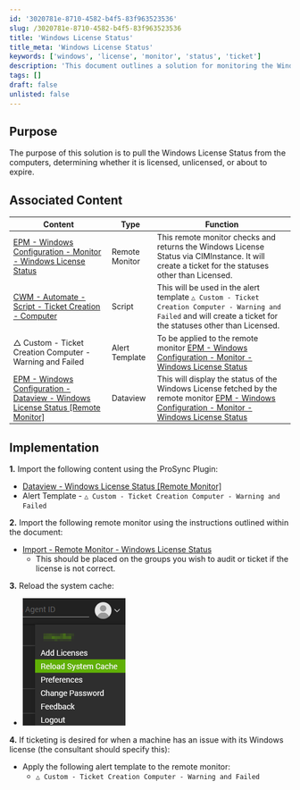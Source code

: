 ```yaml
---
id: '3020781e-8710-4582-b4f5-83f963523536'
slug: /3020781e-8710-4582-b4f5-83f963523536
title: 'Windows License Status'
title_meta: 'Windows License Status'
keywords: ['windows', 'license', 'monitor', 'status', 'ticket']
description: 'This document outlines a solution for monitoring the Windows License Status across computers, detailing the implementation steps, associated content, and alert templates for ticket creation when licenses are unlicensed or about to expire.'
tags: []
draft: false
unlisted: false
---
```


## Purpose

The purpose of this solution is to pull the Windows License Status from the computers, determining whether it is licensed, unlicensed, or about to expire.

## Associated Content

| Content                                                                                                    | Type          | Function                                                                                                                                                                          |
|------------------------------------------------------------------------------------------------------------|---------------|-----------------------------------------------------------------------------------------------------------------------------------------------------------------------------------|
| [EPM - Windows Configuration - Monitor - Windows License Status](/docs/7c6678ef-12c5-4e21-a2d2-9fd84a21191e) | Remote Monitor | This remote monitor checks and returns the Windows License Status via CIMInstance. It will create a ticket for the statuses other than Licensed.                                 |
| [CWM - Automate - Script - Ticket Creation - Computer](/docs/63beba3c-f4a6-41a5-98e2-d4e4ce885035)      | Script        | This will be used in the alert template `△ Custom - Ticket Creation Computer - Warning and Failed` and will create a ticket for the statuses other than Licensed.                |
| △ Custom - Ticket Creation Computer - Warning and Failed                                                    | Alert Template | To be applied to the remote monitor [EPM - Windows Configuration - Monitor - Windows License Status](/docs/7c6678ef-12c5-4e21-a2d2-9fd84a21191e)                            |
| [EPM - Windows Configuration - Dataview - Windows License Status [Remote Monitor]](/docs/a7c4b9ab-0216-4d04-8480-9e9eac8c4c07) | Dataview      | This will display the status of the Windows License fetched by the remote monitor [EPM - Windows Configuration - Monitor - Windows License Status](/docs/7c6678ef-12c5-4e21-a2d2-9fd84a21191e) |

## Implementation

**1.** Import the following content using the ProSync Plugin:  
- [Dataview - Windows License Status [Remote Monitor]](/docs/a7c4b9ab-0216-4d04-8480-9e9eac8c4c07)  
- Alert Template - `△ Custom - Ticket Creation Computer - Warning and Failed`  

**2.** Import the following remote monitor using the instructions outlined within the document:  
- [Import - Remote Monitor - Windows License Status](/docs/7c6678ef-12c5-4e21-a2d2-9fd84a21191e)  
  - This should be placed on the groups you wish to audit or ticket if the license is not correct.

**3.** Reload the system cache:  
- ![Reload Cache](../../static/img/docs/7c6678ef-12c5-4e21-a2d2-9fd84a21191e/image_19.png)

**4.** If ticketing is desired for when a machine has an issue with its Windows license (the consultant should specify this):  
- Apply the following alert template to the remote monitor:  
  - `△ Custom - Ticket Creation Computer - Warning and Failed`  


